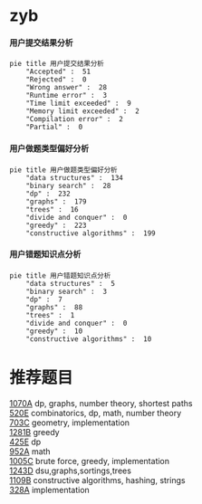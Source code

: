 # zyb

<!-- tabs:start -->



#### **用户提交结果分析**

```mermaid
pie title 用户提交结果分析
    "Accepted" :  51
    "Rejected" :  0
    "Wrong answer" :  28
    "Runtime error" :  3
    "Time limit exceeded" :  9
    "Memory limit exceeded" :  2
    "Compilation error" :  2
    "Partial" :  0
```

#### **用户做题类型偏好分析**

```mermaid
pie title 用户做题类型偏好分析
    "data structures" :  134
    "binary search" :  28
    "dp" :  232
    "graphs" :  179
    "trees" :  16
    "divide and conquer" :  0
    "greedy" :  223
    "constructive algorithms" :  199
```
#### **用户错题知识点分析**

```mermaid
pie title 用户错题知识点分析
    "data structures" :  5
    "binary search" :  3
    "dp" :  7
    "graphs" :  88
    "trees" :  1
    "divide and conquer" :  0
    "greedy" :  10
    "constructive algorithms" :  10
```



<!-- tabs:end -->
# 推荐题目
[1070A](https://codeforces.com/contest/1070/problem/A)		dp,
                        graphs,
                        number theory,
                        shortest paths		  
[520E](https://codeforces.com/contest/520/problem/E)		combinatorics,
                        dp,
                        math,
                        number theory		  
[703C](https://codeforces.com/contest/703/problem/C)		geometry,
                        implementation		  
[1281B](https://codeforces.com/contest/1281/problem/B)		greedy		  
[425E](https://codeforces.com/contest/425/problem/E)		dp		  
[952A](https://codeforces.com/contest/952/problem/A)		math		  
[1005C](https://codeforces.com/contest/1005/problem/C)		brute force,
                        greedy,
                        implementation		  
[1243D](https://codeforces.com/contest/1243/problem/D)		dsu,graphs,sortings,trees		  
[1109B](https://codeforces.com/contest/1109/problem/B)		constructive algorithms,
                        hashing,
                        strings		  
[328A](https://codeforces.com/contest/328/problem/A)		implementation		  
